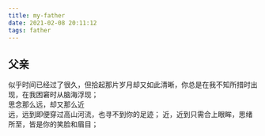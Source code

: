 ```yaml
---
title: my-father
date: 2021-02-08 20:11:12
tags: father
---
```

## 父亲
似乎时间已经过了很久，但拾起那片岁月却又如此清晰，你总是在我不知所措时出现，在我困窘时从脑海浮现；  
思念那么远，却又那么近     
远，远到即便穿过高山河流，也寻不到你的足迹；
近，近到只需合上眼眸，思绪所至，皆是你的笑脸和眉目；
